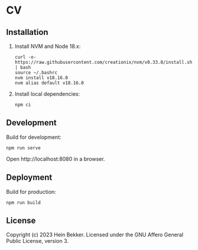 # CV

## Installation

1. Install NVM and Node 18.x:

    ```shell
    curl -o- https://raw.githubusercontent.com/creationix/nvm/v0.33.8/install.sh | bash
    source ~/.bashrc
    nvm install v18.16.0
    nvm alias default v18.16.0
    ```

2. Install local dependencies:

    ```shell
    npm ci
    ```

## Development

Build for development:

```shell
npm run serve
```

Open http://localhost:8080 in a browser.

## Deployment

Build for production:

```shell
npm run build
```

## License

Copyright (c) 2023 Hein Bekker. Licensed under the GNU Affero General Public License, version 3.
